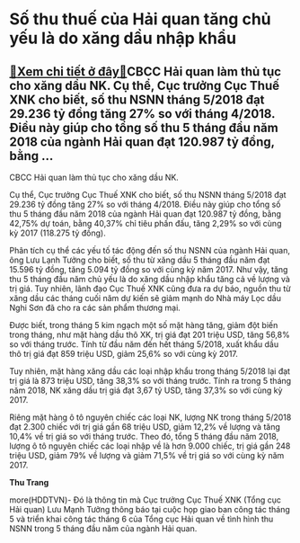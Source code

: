 Số thu thuế của Hải quan tăng chủ yếu là do xăng dầu nhập khẩu
==============================================================

[:gift:Xem chi tiết ở đây:gift:](https://hddtvn.com/so-thu-thue-cua-hai-quan-tang-chu-yeu-la-do-xang-dau-nhap-khau/)CBCC Hải quan làm thủ tục cho xăng dầu NK. Cụ thể, Cục trưởng Cục Thuế XNK cho biết, số thu NSNN tháng 5/2018 đạt 29.236 tỷ đồng tăng 27% so với tháng 4/2018. Điều này giúp cho tổng số thu 5 tháng đầu năm 2018 của ngành Hải quan đạt 120.987 tỷ đồng, bằng …
----------------------------------------------------------------------------------------------------------------------------------------------------------------------------------------------------------------------------------------------------------------







 






 CBCC Hải quan làm thủ tục cho xăng dầu NK. 


Cụ thể, Cục trưởng Cục Thuế XNK cho biết, số thu NSNN tháng 5/2018 đạt 29.236 tỷ đồng tăng 27% so với tháng 4/2018. Điều này giúp cho tổng số thu 5 tháng đầu năm 2018 của ngành Hải quan đạt 120.987 tỷ đồng, bằng 42,75% dự toán, bằng 40,37% chỉ tiêu phấn đấu, tăng 2,29% so với cùng kỳ 2017 (118.275 tỷ đồng).


 Phân tích cụ thể các yếu tố tác động đến số thu NSNN của ngành Hải quan, ông Lưu Lạnh Tưởng cho biết, số thu từ xăng dầu 5 tháng đầu năm đạt 15.596 tỷ đồng, tăng 5.094 tỷ đồng so với cùng kỳ năm 2017. Như vậy, tăng thu 5 tháng đầu năm chủ yếu là do xăng dầu nhập khẩu tăng cả về lượng và trị giá. Tuy nhiên, lãnh đạo Cục Thuế XNK cũng đưa ra dự báo, nguồn thu từ xăng dầu các tháng cuối năm dự kiến sẽ giảm mạnh do Nhà máy Lọc dầu Nghi Sơn đã cho ra các sản phẩm thương mại.


 Được biết, trong tháng 5 kim ngạch một số mặt hàng tăng, giảm đột biến trong tháng, như mặt hàng dầu thô XK, trị giá đạt 201 triệu USD, tăng 56,8% so với tháng trước. Tính từ đầu năm đến hết tháng 5/2018, xuất khẩu dầu thô trị giá đạt 859 triệu USD, giảm 25,6% so với cùng kỳ 2017.


 Tuy nhiên, mặt hàng xăng dầu các loại nhập khẩu trong tháng 5/2018 lại đạt trị giá là 873 triệu USD, tăng 38,3% so với tháng trước. Tính ra trong 5 tháng năm 2018, NK xăng dầu trị giá đạt 3,67 tỷ USD, tăng 37,3% so với cùng kỳ 2017.


 Riêng mặt hàng ô tô nguyên chiếc các loại NK, lượng NK trong tháng 5/2018 đạt 2.300 chiếc với trị giá gần 68 triệu USD, giảm 12,2% về lượng và tăng 10,4% về trị giá so với tháng trước. Theo đó, tổng 5 tháng đầu năm 2018, lượng ô tô nguyên chiếc các loại nhập về là hơn 9.000 chiếc, trị giá gần 248 triệu USD, giảm 79% về lượng và giảm 71,5% về trị giá so với cùng kỳ năm 2017. 






**Thu Trang**



more(HDDTVN)- Đó là thông tin mà Cục trưởng Cục Thuế XNK (Tổng cục Hải quan) Lưu Mạnh Tưởng thông báo tại cuộc họp giao ban công tác tháng 5 và triển khai công tác tháng 6 của Tổng cục Hải quan về tình hình thu NSNN trong 5 tháng đầu năm của ngành Hải quan.


